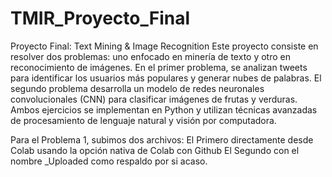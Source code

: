 # TMIR_Proyecto_Final
 Proyecto Final: Text Mining & Image Recognition  Este proyecto consiste en resolver dos problemas: uno enfocado en minería de texto y otro en reconocimiento de imágenes. En el primer problema, se analizan tweets para identificar los usuarios más populares y generar nubes de palabras. El segundo problema desarrolla un modelo de redes neuronales convolucionales (CNN) para clasificar imágenes de frutas y verduras. Ambos ejercicios se implementan en Python y utilizan técnicas avanzadas de procesamiento de lenguaje natural y visión por computadora.

Para el Problema 1, subimos dos archivos:
El Primero directamente desde Colab usando la opción nativa de Colab con Github
El Segundo con el nombre _Uploaded como respaldo por si acaso.
